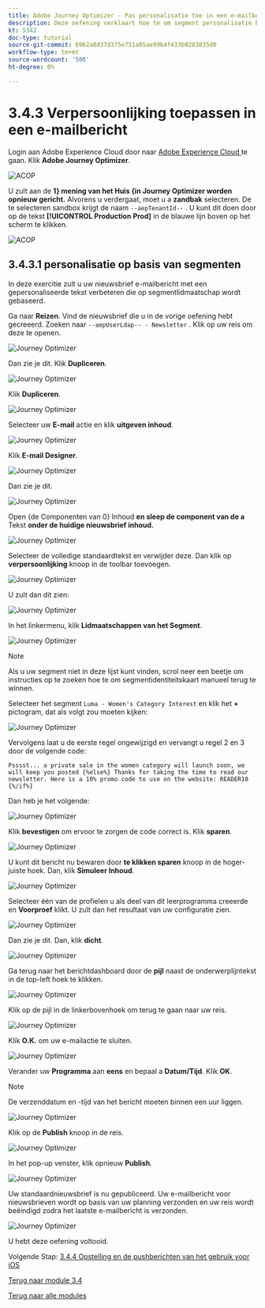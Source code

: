 ```yaml
---
title: Adobe Journey Optimizer - Pas personalisatie toe in een e-mailbericht
description: Deze oefening verklaart hoe te om segment personalisatie binnen een e-mailinhoud te gebruiken
kt: 5342
doc-type: tutorial
source-git-commit: 6962a0d37d375e751a05ae99b4f433b0283835d0
workflow-type: tm+mt
source-wordcount: '500'
ht-degree: 0%

---
```


# 3.4.3 Verpersoonlijking toepassen in een e-mailbericht

Login aan Adobe Experience Cloud door naar [ Adobe Experience Cloud ](https://experience.adobe.com) te gaan. Klik **Adobe Journey Optimizer**.

![ ACOP ](./../../../modules/ajo-b2c/module3.2/images/acophome.png)

U zult aan de **1} mening van het Huis {in Journey Optimizer worden opnieuw gericht.** Alvorens u verdergaat, moet u a **zandbak** selecteren. De te selecteren sandbox krijgt de naam ``--aepTenantId--`` . U kunt dit doen door op de tekst **[!UICONTROL Production Prod]** in de blauwe lijn boven op het scherm te klikken.

![ ACOP ](./../../../modules/ajo-b2c/module3.2/images/acoptriglp.png)

## 3.4.3.1 personalisatie op basis van segmenten

In deze exercitie zult u uw nieuwsbrief e-mailbericht met een gepersonaliseerde tekst verbeteren die op segmentlidmaatschap wordt gebaseerd.

Ga naar **Reizen**. Vind de nieuwsbrief die u in de vorige oefening hebt gecreeerd. Zoeken naar `--aepUserLdap-- - Newsletter` . Klik op uw reis om deze te openen.

![ Journey Optimizer ](./images/sbp1.png)

Dan zie je dit. Klik **Dupliceren**.

![ Journey Optimizer ](./images/sbp2.png)

Klik **Dupliceren**.

![ Journey Optimizer ](./images/sbp3.png)

Selecteer uw **E-mail** actie en klik **uitgeven inhoud**.

![ Journey Optimizer ](./images/sbp3a.png)

Klik **E-mail Designer**.

![ Journey Optimizer ](./images/sbp4.png)

Dan zie je dit.

![ Journey Optimizer ](./images/sbp5.png)

Open {de Componenten van 0} Inhoud **en sleep de component van de a** Tekst **onder de huidige nieuwsbrief inhoud.**

![ Journey Optimizer ](./images/sbp6.png)

Selecteer de volledige standaardtekst en verwijder deze. Dan klik op **verpersoonlijking** knoop in de toolbar toevoegen.

![ Journey Optimizer ](./images/sbp7.png)

U zult dan dit zien:

![ Journey Optimizer ](./images/seg1.png)

In het linkermenu, klik **Lidmaatschappen van het Segment**.

![ Journey Optimizer ](./images/seg2.png)

>[!NOTE]
>
>Als u uw segment niet in deze lijst kunt vinden, scrol neer een beetje om instructies op te zoeken hoe te om segmentidentiteitskaart manueel terug te winnen.

Selecteer het segment `Luma - Women's Category Interest` en klik het **+** pictogram, dat als volgt zou moeten kijken:

![ Journey Optimizer ](./images/seg3.png)

Vervolgens laat u de eerste regel ongewijzigd en vervangt u regel 2 en 3 door de volgende code:

``
    Psssst... a private sale in the women category will launch soon, we will keep you posted
{%else%}
    Thanks for taking the time to read our newsletter. Here is a 10% promo code to use on the website: READER10
{%/if%}
``

Dan heb je het volgende:

![ Journey Optimizer ](./images/seg4.png)

Klik **bevestigen** om ervoor te zorgen de code correct is. Klik **sparen**.

![ Journey Optimizer ](./images/sbp8.png)

U kunt dit bericht nu bewaren door **te klikken sparen** knoop in de hoger-juiste hoek. Dan, klik **Simuleer Inhoud**.

![ Journey Optimizer ](./images/sbp9.png)

Selecteer één van de profielen u als deel van dit leerprogramma creeerde en **Voorproef** klikt. U zult dan het resultaat van uw configuratie zien.

![ Journey Optimizer ](./images/sbp10.png)

Dan zie je dit. Dan, klik **dicht**.

![ Journey Optimizer ](./images/sbp10fff.png)

Ga terug naar het berichtdashboard door de **pijl** naast de onderwerplijntekst in de top-left hoek te klikken.

![ Journey Optimizer ](./images/sbp11.png)

Klik op de pijl in de linkerbovenhoek om terug te gaan naar uw reis.

![ Journey Optimizer ](./images/oc79afff.png)

Klik **O.K.** om uw e-mailactie te sluiten.

![ Journey Optimizer ](./images/oc79bfff.png)

Verander uw **Programma** aan **eens** en bepaal a **Datum/Tijd**. Klik **OK**.

>[!NOTE]
>
>De verzenddatum en -tijd van het bericht moeten binnen een uur liggen.

![ Journey Optimizer ](./images/sbp18.png)

Klik op de **Publish** knoop in de reis.

![ Journey Optimizer ](./images/sbp19.png)

In het pop-up venster, klik opnieuw **Publish**.

![ Journey Optimizer ](./images/sbp20.png)

Uw standaardnieuwsbrief is nu gepubliceerd. Uw e-mailbericht voor nieuwsbrieven wordt op basis van uw planning verzonden en uw reis wordt beëindigd zodra het laatste e-mailbericht is verzonden.

![ Journey Optimizer ](./images/sbp20fff.png)

U hebt deze oefening voltooid.

Volgende Stap: [ 3.4.4 Opstelling en de pushberichten van het gebruik voor iOS ](./ex4.md)

[Terug naar module 3.4](./journeyoptimizer.md)

[Terug naar alle modules](../../../overview.md)
